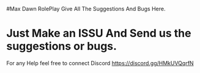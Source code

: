 #Max Dawn RolePlay
Give All The Suggestions And Bugs Here.
# Just Make an ISSU And Send us the suggestions or bugs.

For any Help feel free to connect Discord
https://discord.gg/HMkUVQqrfN

